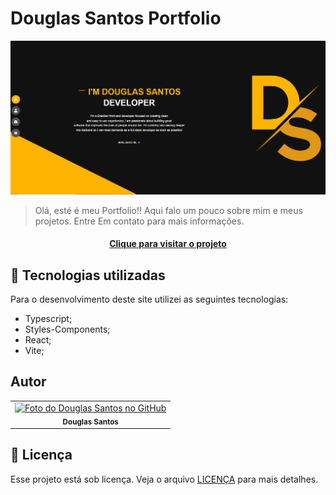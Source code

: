 # Douglas Santos Portfolio

![Resultado final do projeto](public/images/preview/preview.png)

> Olá, esté é meu Portfolio!! Aqui falo um pouco sobre mim e meus projetos. Entre Em contato para mais informações.
> 
<h4 align="center"><a href="https://douglas-santos-portfolio.netlify.app/" target="_blank">Clique para visitar o projeto</a></h4>

## 💼 Tecnologias utilizadas

Para o desenvolvimento deste site utilizei as seguintes tecnologias:

- Typescript;
- Styles-Components;
- React;
- Vite;

## Autor

<table>
  <tr>
    <td align="center">
      <a href="https://github.com/D0uglasSantos" title="Douglas Santos">
        <img src="https://avatars.githubusercontent.com/u/117314712?v=4" width="100px;" alt="Foto do Douglas Santos no GitHub"/><br>
        <sub>
          <b>Douglas Santos</b>
        </sub>
      </a>
    </td>
  </tr>
</table>


## 📝 Licença

Esse projeto está sob licença. Veja o arquivo [LICENÇA](LICENSE.md) para mais detalhes.
